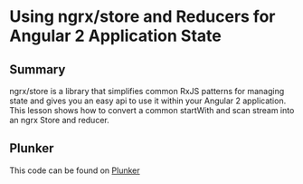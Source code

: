 # Using ngrx/store and Reducers for Angular 2 Application State

## Summary
ngrx/store is a library that simplifies common RxJS patterns for managing state and gives you an easy api to use it within your Angular 2 application. This lesson shows how to convert a common startWith and scan stream into an ngrx Store and reducer.

## Plunker
This code can be found on [Plunker](https://embed.plnkr.co/github/eggheadio-projects/egghead-wikipedia-demo/angular-2-using-ngrx-store-and-reducers-for-angular-2-application-state?preview=plnkr.html&show=src%2Fapp%2Fapp.component.ts,preview)